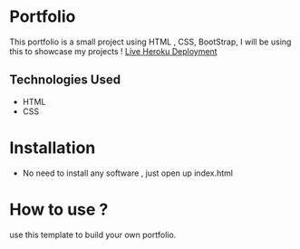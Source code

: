 # Portfolio
This portfolio is a small project using HTML , CSS, BootStrap, I will be using this to showcase my projects !
[Live Heroku Deployment](https://portfolio-gemechu.herokuapp.com/)
## Technologies Used
- HTML
- CSS
# Installation
- No need to install any software , just open up index.html
# How to use ?
use this template to build your own portfolio.
